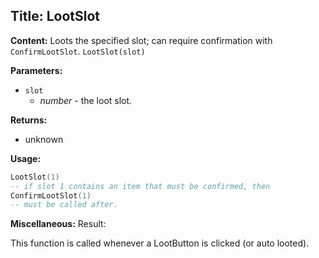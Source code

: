## Title: LootSlot

**Content:**
Loots the specified slot; can require confirmation with `ConfirmLootSlot`.
`LootSlot(slot)`

**Parameters:**
- `slot`
  - *number* - the loot slot.

**Returns:**
- unknown

**Usage:**
```lua
LootSlot(1)
-- if slot 1 contains an item that must be confirmed, then
ConfirmLootSlot(1)
-- must be called after.
```

**Miscellaneous:**
Result:

This function is called whenever a LootButton is clicked (or auto looted).